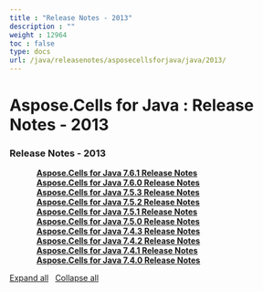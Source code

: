 ```yaml
---
title : "Release Notes - 2013" 
description : "" 
weight : 12964 
toc : false
type: docs
url: /java/releasenotes/asposecellsforjava/java/2013/
---
```


# Aspose.Cells for Java : Release Notes - 2013


### Release Notes - 2013

&nbsp;&nbsp;&nbsp;&nbsp;&nbsp;&nbsp;&nbsp;&nbsp;&nbsp;&nbsp;&nbsp;&nbsp;[**Aspose.Cells for Java 7.6.1 Release Notes**](https://docs2.aspose.com/cells/java/releasenotes/asposecellsforjava/java/2013/aspose.cells+for+java+7.6.1+release+notes)    
&nbsp;&nbsp;&nbsp;&nbsp;&nbsp;&nbsp;&nbsp;&nbsp;&nbsp;&nbsp;&nbsp;&nbsp;[**Aspose.Cells for Java 7.6.0 Release Notes**](https://docs2.aspose.com/cells/java/releasenotes/asposecellsforjava/java/2013/aspose.cells+for+java+7.6.0+release+notes)    
&nbsp;&nbsp;&nbsp;&nbsp;&nbsp;&nbsp;&nbsp;&nbsp;&nbsp;&nbsp;&nbsp;&nbsp;[**Aspose.Cells for Java 7.5.3 Release Notes**](https://docs2.aspose.com/cells/java/releasenotes/asposecellsforjava/java/2013/aspose.cells+for+java+7.5.3+release+notes)    
&nbsp;&nbsp;&nbsp;&nbsp;&nbsp;&nbsp;&nbsp;&nbsp;&nbsp;&nbsp;&nbsp;&nbsp;[**Aspose.Cells for Java 7.5.2 Release Notes**](https://docs2.aspose.com/cells/java/releasenotes/asposecellsforjava/java/2013/aspose.cells+for+java+7.5.2+release+notes)    
&nbsp;&nbsp;&nbsp;&nbsp;&nbsp;&nbsp;&nbsp;&nbsp;&nbsp;&nbsp;&nbsp;&nbsp;[**Aspose.Cells for Java 7.5.1 Release Notes**](https://docs2.aspose.com/cells/java/releasenotes/asposecellsforjava/java/2013/aspose.cells+for+java+7.5.1+release+notes)    
&nbsp;&nbsp;&nbsp;&nbsp;&nbsp;&nbsp;&nbsp;&nbsp;&nbsp;&nbsp;&nbsp;&nbsp;[**Aspose.Cells for Java 7.5.0 Release Notes**](https://docs2.aspose.com/cells/java/releasenotes/asposecellsforjava/java/2013/aspose.cells+for+java+7.5.0+release+notes)    
&nbsp;&nbsp;&nbsp;&nbsp;&nbsp;&nbsp;&nbsp;&nbsp;&nbsp;&nbsp;&nbsp;&nbsp;[**Aspose.Cells for Java 7.4.3 Release Notes**](https://docs2.aspose.com/cells/java/releasenotes/asposecellsforjava/java/2013/aspose.cells+for+java+7.4.3+release+notes)    
&nbsp;&nbsp;&nbsp;&nbsp;&nbsp;&nbsp;&nbsp;&nbsp;&nbsp;&nbsp;&nbsp;&nbsp;[**Aspose.Cells for Java 7.4.2 Release Notes**](https://docs2.aspose.com/cells/java/releasenotes/asposecellsforjava/java/2013/aspose.cells+for+java+7.4.2+release+notes)    
&nbsp;&nbsp;&nbsp;&nbsp;&nbsp;&nbsp;&nbsp;&nbsp;&nbsp;&nbsp;&nbsp;&nbsp;[**Aspose.Cells for Java 7.4.1 Release Notes**](https://docs2.aspose.com/cells/java/releasenotes/asposecellsforjava/java/2013/aspose.cells+for+java+7.4.1+release+notes)    
&nbsp;&nbsp;&nbsp;&nbsp;&nbsp;&nbsp;&nbsp;&nbsp;&nbsp;&nbsp;&nbsp;&nbsp;[**Aspose.Cells for Java 7.4.0 Release Notes**](https://docs2.aspose.com/cells/java/releasenotes/asposecellsforjava/java/2013/aspose.cells+for+java+7.4.0+release+notes)    

[Expand all](#)   [Collapse all](#)

           

